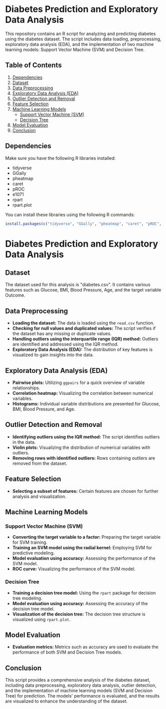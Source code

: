 # Diabetes Prediction and Exploratory Data Analysis

This repository contains an R script for analyzing and predicting diabetes using the diabetes dataset. The script includes data loading, preprocessing, exploratory data analysis (EDA), and the implementation of two machine learning models: Support Vector Machine (SVM) and Decision Tree.

## Table of Contents
1. [Dependencies](#dependencies)
2. [Dataset](#dataset)
3. [Data Preprocessing](#data-preprocessing)
4. [Exploratory Data Analysis (EDA)](#exploratory-data-analysis-eda)
5. [Outlier Detection and Removal](#outlier-detection-and-removal)
6. [Feature Selection](#feature-selection)
7. [Machine Learning Models](#machine-learning-models)
   - [Support Vector Machine (SVM)](#support-vector-machine-svm)
   - [Decision Tree](#decision-tree)
8. [Model Evaluation](#model-evaluation)
9. [Conclusion](#conclusion)

## Dependencies
Make sure you have the following R libraries installed:

- tidyverse
- GGally
- pheatmap
- caret
- pROC
- e1071
- rpart
- rpart.plot

You can install these libraries using the following R commands:

```R
install.packages(c("tidyverse", "GGally", "pheatmap", "caret", "pROC", "e1071", "rpart", "rpart.plot"))
```

# Diabetes Prediction and Exploratory Data Analysis

## Dataset
The dataset used for this analysis is "diabetes.csv". It contains various features such as Glucose, BMI, Blood Pressure, Age, and the target variable Outcome.

## Data Preprocessing
- **Loading the dataset:** The data is loaded using the `read.csv` function.
- **Checking for null values and duplicated values:** The script verifies if the dataset has any missing or duplicate values.
- **Handling outliers using the interquartile range (IQR) method:** Outliers are identified and addressed using the IQR method.
- **Exploratory Data Analysis (EDA):** The distribution of key features is visualized to gain insights into the data.

## Exploratory Data Analysis (EDA)
- **Pairwise plots:** Utilizing `ggpairs` for a quick overview of variable relationships.
- **Correlation heatmap:** Visualizing the correlation between numerical variables.
- **Histograms:** Individual variable distributions are presented for Glucose, BMI, Blood Pressure, and Age.

## Outlier Detection and Removal
- **Identifying outliers using the IQR method:** The script identifies outliers in the data.
- **Violin plots:** Visualizing the distribution of numerical variables with outliers.
- **Removing rows with identified outliers:** Rows containing outliers are removed from the dataset.

## Feature Selection
- **Selecting a subset of features:** Certain features are chosen for further analysis and visualization.

## Machine Learning Models
### Support Vector Machine (SVM)
- **Converting the target variable to a factor:** Preparing the target variable for SVM training.
- **Training an SVM model using the radial kernel:** Employing SVM for predictive modeling.
- **Model evaluation using accuracy:** Assessing the performance of the SVM model.
- **ROC curve:** Visualizing the performance of the SVM model.

### Decision Tree
- **Training a decision tree model:** Using the `rpart` package for decision tree modeling.
- **Model evaluation using accuracy:** Assessing the accuracy of the decision tree model.
- **Visualization of the decision tree:** The decision tree structure is visualized using `rpart.plot`.

## Model Evaluation
- **Evaluation metrics:** Metrics such as accuracy are used to evaluate the performance of both SVM and Decision Tree models.

## Conclusion
This script provides a comprehensive analysis of the diabetes dataset, including data preprocessing, exploratory data analysis, outlier detection, and the implementation of machine learning models (SVM and Decision Tree) for prediction. The models' performance is evaluated, and the results are visualized to enhance the understanding of the dataset.


